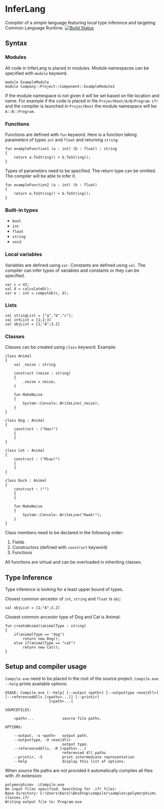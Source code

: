# InferLang
Compiler of a simple language featuring local type inference and targeting Common Language Runtime.
[![Build Status](https://travis-ci.org/karoletrych/compiler.svg?branch=master)](https://travis-ci.org/karoletrych/compiler)
## Syntax
### Modules
All code in InferLang is placed in modules.
Module namespaces can be specified with ``module`` keyword.

    module ExampleModule
    module Company::Project::Component::ExampleModule2

If the module namespace is not given it will be set based on file location and name.
For example if the code is placed in file `ProjectRoot/A/B/Program.ifr` and the compiler is launched in `ProjectRoot` the module namespace will be: `A::B::Program`.



### Functions
Functions are defined with ``fun`` keyword.
Here is a function taking parameters of types ``int`` and ``float`` and returning ``string``:

    fun exampleFunction1 (a : int) (b : float) : string
    {
        return a.ToString() + b.ToString();
    }
Types of parameters need to be specified.
The return type can be omitted. The compiler will be able to infer it.

    fun exampleFunction2 (a : int) (b : float)
    {
        return a.ToString() + b.ToString();
    }
### Built-in types
* ``bool`` 
* ``int`` 
* ``float`` 
* ``string``
* ``void``

### Local variables
Variables are defined using ``var``. Constants are defined using ``val``. 
The compiler can infer types of variables and constants or they can be specified.

    var c = 42;
    val d = calculateD();
    var e : int = computeE(c, d);
### Lists
    val stringList = ["a","b","c"];
    val intList = [1;2;3]
    val objList = [1;"A";3.2]
### Classes

Classes can be created using ``class`` keyword. Example:

    class Animal 
    {
        val _noise : string

        construct (noise : string)
        {
            _noise = noise;
        }

        fun MakeNoise
        {
            System::Console:.WriteLine(_noise);
        }
    }

    class Dog : Animal
    {
        construct : ("Hau!")
        {
        }
    }

    class Cat : Animal
    {
        construct : ("Miau!")
        {
        }
    }

    class Duck : Animal
    {
        construct : ("")
        {
        }

        fun MakeNoise
        {
            System::Console:.WriteLine("Kwak!");
        }
    }

Class members need to be declared in the following order:

1. Fields
2. Constructors (defined with ``construct`` keyword)
3. Functions

All functions are virtual and can be overloaded in inheriting classes.


## Type Inference
Type inference is looking for a least upper bound of types.

Closest common ancestor of ``int``, ``string`` and ``float`` is ``obj``:

    val objList = [1;"A";3.2]

Closest common ancestor type of Dog and Cat is Animal:

    fun createAnimal(animalType : string)
    {
        if(animalType == "dog")
            return new Dog();
        else if(animalType == "cat")
            return new Cat();
    }

## Setup and compiler usage
``Compile.exe`` need to be placed in the root of the source project.
``Compile.exe --help`` prints available options:
```release> .\Compile.exe --help
USAGE: Compile.exe [--help] [--output <path>] [--outputtype <exe|dll>] [--referenceddlls [<paths>...]] [--printir]
                    [<path>...]

SOURCEFILES:

    <path>...             source file paths.

OPTIONS:

    --output, -o <path>   output path.
    --outputtype, -O <exe|dll>
                          output type.
    --referenceddlls, -R [<paths>...]
                          referenced dll paths
    --printir, -S         print intermediate representation
    --help                display this list of options. 
```
    
When source file paths are not provided it automatically compiles all files with .ifr extension:
```
polymorphism> .\Compile.exe
No input files specified. Searching for .ifr files:
Base directory: C:\Users\Karol\Desktop\compiler\samples\polymorphism\
classes.ifr
Writing output file to: Program.exe
```
